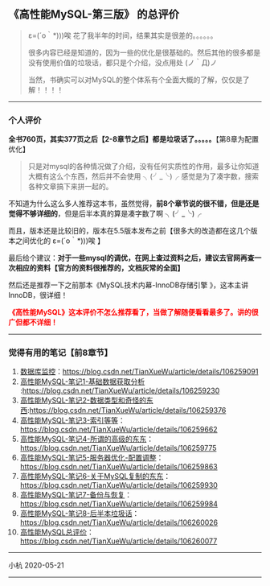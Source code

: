 ## 《高性能MySQL-第三版》  的总评价

> ε=(´ο｀*)))唉  花了我半年的时间，结果其实是很差的。。。。。。
>
> 很多内容已经是知道的，因为一些的优化是很基础的。然后其他的很多都是没有使用价值的垃圾话，都只是个介绍，没点用处 (ノ｀Д)ノ 
>
> 当然，书确实可以对MySQL的整个体系有个全面大概的了解，仅仅是了解！！！！

---

### 个人评价

**全书760页，其实377页之后【2-8章节之后】都是垃圾话了。。。。。**【第8章为配置优化】

>  只是对mysql的各种情况做了介绍，没有任何实质性的作用，最多让你知道大概有这么个东西，然后并不会使用 ╮(╯_╰)╭   感觉是为了凑字数，搜索各种文章搞下来拼一起的。

不知道为什么这么多人推荐这本书，虽然觉得，**前8个章节说的很不错，但是还是觉得不够详细的**，但是后半本真的算是凑字数了啊 ╮(╯_╰)╭  

而且，版本还是比较旧的，版本在5.5版本发布之前【很多大的改造都在这几个版本之间优化的 ε=(´ο｀*)))唉 】

最后给个建议：**对于一些mysql的调优，在网上查过资料之后，建议去官网再查一次相应的资料【官方的资料很推荐的，文档灰常的全面】**

然后还是推荐一下之前那本《MySQL技术内幕-InnoDB存储引擎 》，这本主讲InnoDB，很详细！

**<font color=red>《高性能MySQL》这本评价不怎么推荐看了，当做了解随便看看最多了。讲的很广但都不详细！</font>**

---

### 觉得有用的笔记【前8章节】

1. [数据库监控](https://blog.csdn.net/TianXueWu/article/details/106259091)：https://blog.csdn.net/TianXueWu/article/details/106259091
2. [高性能MySQL-笔记1-基础数据获取分析](https://blog.csdn.net/TianXueWu/article/details/106259230) :https://blog.csdn.net/TianXueWu/article/details/106259230
3. [高性能MySQL-笔记2-数据类型和奇怪的东西](https://blog.csdn.net/TianXueWu/article/details/106259376):https://blog.csdn.net/TianXueWu/article/details/106259376
4. [高性能MySQL-笔记3-索引等等](https://blog.csdn.net/TianXueWu/article/details/106259662)：https://blog.csdn.net/TianXueWu/article/details/106259662
5. [高性能MySQL-笔记4-所谓的高级的东东](https://blog.csdn.net/TianXueWu/article/details/106259775)：https://blog.csdn.net/TianXueWu/article/details/106259775
6. [高性能MySQL-笔记5-服务器优化-配置调整](https://blog.csdn.net/TianXueWu/article/details/106259863)：https://blog.csdn.net/TianXueWu/article/details/106259863
7. [高性能MySQL-笔记6-关于MySQL复制的东东](https://blog.csdn.net/TianXueWu/article/details/106259930)：https://blog.csdn.net/TianXueWu/article/details/106259930
8. [高性能MySQL-笔记7-备份与恢复](https://blog.csdn.net/TianXueWu/article/details/106259984)：https://blog.csdn.net/TianXueWu/article/details/106259984
9. [高性能MySQL-笔记8-后半本垃圾话](https://blog.csdn.net/TianXueWu/article/details/106260026)：https://blog.csdn.net/TianXueWu/article/details/106260026
10. [高性能MySQL总评价](https://blog.csdn.net/TianXueWu/article/details/106260077)：https://blog.csdn.net/TianXueWu/article/details/106260077

---

小杭 2020-05-21

---